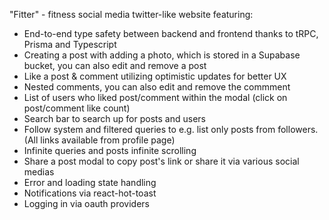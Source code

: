 "Fitter" - fitness social media twitter-like website featuring: 

- End-to-end type safety between backend and frontend thanks to tRPC, Prisma and Typescript
- Creating a post with adding a photo, which is stored in a Supabase bucket, you can also edit and remove a post
- Like a post & comment utilizing optimistic updates for better UX
- Nested comments, you can also edit and remove the commment
- List of users who liked post/comment within the modal (click on post/comment like count)
- Search bar to search up for posts and users
- Follow system and filtered queries to e.g. list only posts from followers. (All links available from profile page)
- Infinite queries and posts infinite scrolling
- Share a post modal to copy post's link or share it via various social medias 
- Error and loading state handling
- Notifications via react-hot-toast
- Logging in via oauth providers
